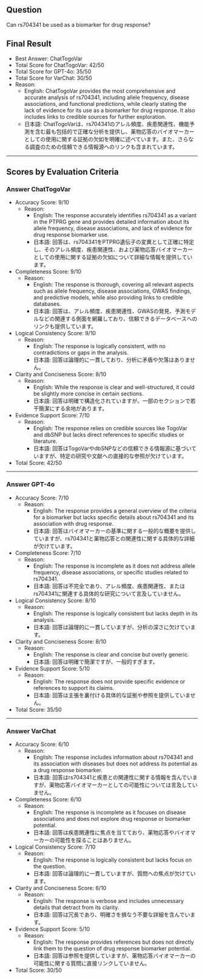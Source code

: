 ## Question

Can rs704341 be used as a biomarker for drug response?

## Final Result

- Best Answer: ChatTogoVar
- Total Score for ChatTogoVar: 42/50
- Total Score for GPT-4o: 35/50
- Total Score for VarChat: 30/50
- Reason:
  - English: ChatTogoVar provides the most comprehensive and accurate analysis of rs704341, including allele frequency, disease associations, and functional predictions, while clearly stating the lack of evidence for its use as a biomarker for drug response. It also includes links to credible sources for further exploration.
  - 日本語: ChatTogoVarは、rs704341のアレル頻度、疾患関連性、機能予測を含む最も包括的で正確な分析を提供し、薬物応答のバイオマーカーとしての使用に関する証拠の欠如を明確に述べています。また、さらなる調査のための信頼できる情報源へのリンクも含まれています。

---

## Scores by Evaluation Criteria

### Answer ChatTogoVar
- Accuracy Score: 9/10
  - Reason: 
    - English: The response accurately identifies rs704341 as a variant in the PTPRG gene and provides detailed information about its allele frequency, disease associations, and lack of evidence for drug response biomarker use.
    - 日本語: 回答は、rs704341をPTPRG遺伝子の変異として正確に特定し、そのアレル頻度、疾患関連性、および薬物応答バイオマーカーとしての使用に関する証拠の欠如について詳細な情報を提供しています。
- Completeness Score: 9/10
  - Reason: 
    - English: The response is thorough, covering all relevant aspects such as allele frequency, disease associations, GWAS findings, and predictive models, while also providing links to credible databases.
    - 日本語: 回答は、アレル頻度、疾患関連性、GWASの発見、予測モデルなどの関連する側面を網羅しており、信頼できるデータベースへのリンクも提供しています。
- Logical Consistency Score: 9/10
  - Reason: 
    - English: The response is logically consistent, with no contradictions or gaps in the analysis.
    - 日本語: 回答は論理的に一貫しており、分析に矛盾や欠落はありません。
- Clarity and Conciseness Score: 8/10
  - Reason: 
    - English: While the response is clear and well-structured, it could be slightly more concise in certain sections.
    - 日本語: 回答は明確で構造化されていますが、一部のセクションで若干簡潔にする余地があります。
- Evidence Support Score: 7/10
  - Reason: 
    - English: The response relies on credible sources like TogoVar and dbSNP but lacks direct references to specific studies or literature.
    - 日本語: 回答はTogoVarやdbSNPなどの信頼できる情報源に基づいていますが、特定の研究や文献への直接的な参照が欠けています。
- Total Score: 42/50

---

### Answer GPT-4o
- Accuracy Score: 7/10
  - Reason: 
    - English: The response provides a general overview of the criteria for a biomarker but lacks specific details about rs704341 and its association with drug response.
    - 日本語: 回答はバイオマーカーの基準に関する一般的な概要を提供していますが、rs704341と薬物応答との関連性に関する具体的な詳細が欠けています。
- Completeness Score: 7/10
  - Reason: 
    - English: The response is incomplete as it does not address allele frequency, disease associations, or specific studies related to rs704341.
    - 日本語: 回答は不完全であり、アレル頻度、疾患関連性、またはrs704341に関連する具体的な研究について言及していません。
- Logical Consistency Score: 8/10
  - Reason: 
    - English: The response is logically consistent but lacks depth in its analysis.
    - 日本語: 回答は論理的に一貫していますが、分析の深さに欠けています。
- Clarity and Conciseness Score: 8/10
  - Reason: 
    - English: The response is clear and concise but overly generic.
    - 日本語: 回答は明確で簡潔ですが、一般的すぎます。
- Evidence Support Score: 5/10
  - Reason: 
    - English: The response does not provide specific evidence or references to support its claims.
    - 日本語: 回答は主張を裏付ける具体的な証拠や参照を提供していません。
- Total Score: 35/50

---

### Answer VarChat
- Accuracy Score: 6/10
  - Reason: 
    - English: The response includes information about rs704341 and its association with diseases but does not address its potential as a drug response biomarker.
    - 日本語: 回答はrs704341と疾患との関連性に関する情報を含んでいますが、薬物応答バイオマーカーとしての可能性については言及していません。
- Completeness Score: 6/10
  - Reason: 
    - English: The response is incomplete as it focuses on disease associations and does not explore drug response or biomarker potential.
    - 日本語: 回答は疾患関連性に焦点を当てており、薬物応答やバイオマーカーの可能性を探ることはありません。
- Logical Consistency Score: 7/10
  - Reason: 
    - English: The response is logically consistent but lacks focus on the question.
    - 日本語: 回答は論理的に一貫していますが、質問への焦点が欠けています。
- Clarity and Conciseness Score: 6/10
  - Reason: 
    - English: The response is verbose and includes unnecessary details that detract from its clarity.
    - 日本語: 回答は冗長であり、明確さを損なう不要な詳細を含んでいます。
- Evidence Support Score: 5/10
  - Reason: 
    - English: The response provides references but does not directly link them to the question of drug response biomarker potential.
    - 日本語: 回答は参照を提供していますが、薬物応答バイオマーカーの可能性に関する質問に直接リンクしていません。
- Total Score: 30/50
